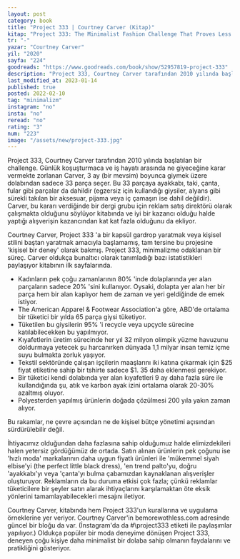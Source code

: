 ```yaml
---
layout: post
category: book
title: "Project 333 | Courtney Carver (Kitap)"
kitap: "Project 333: The Minimalist Fashion Challenge That Proves Less Really Is So Much More"
tr: "-"
yazar: "Courtney Carver"
yil: "2020"
sayfa: "224"
goodreads: "https://www.goodreads.com/book/show/52957819-project-333"
description: "Project 333, Courtney Carver tarafından 2010 yılında başlatılan bir challenge. Günlük koşuşturmaca ve iş hayatı arasında ne giyeceğine karar vermekte zorlanan Carver, 3 ay (bir mevsim) boyunca giymek üzere dolabından sadece 33 parça seçer ve minimalist bir dolap oluşturur. Courtney Carver, kitabında hem Project 333'un kurallarına ve uygulama örneklerine yer veriyor."
last_modified_at: 2023-01-14
published: true
posted: 2022-02-10
tag: "minimalizm"
instagram: "no"
insta: "no"
reread: "no"
rating: "3"
num: "223"
image: "/assets/new/project-333.jpg"
---
```


Project 333, Courtney Carver tarafından 2010 yılında başlatılan bir challenge. Günlük koşuşturmaca ve iş hayatı arasında ne giyeceğine karar vermekte zorlanan Carver, 3 ay (bir mevsim) boyunca giymek üzere dolabından sadece 33 parça seçer. Bu 33 parçaya ayakkabı, taki, çanta, fular gibi parçalar da dahildir (egzersiz için kullandığı giysiler, alyans gibi sürekli takılan bir aksesuar, pijama veya iç çamaşırı ise dahil değildir). Carver, bu kararı verdiğinde bir dergi grubu için reklam satış direktörü olarak çalışmakta olduğunu söylüyor kitabında ve iyi bir kazancı olduğu halde yaptığı alışverişin kazancından kat kat fazla olduğunu da ekliyor.

Courtney Carver, Project 333 'a bir kapsül gardrop yaratmak veya kişisel stilini baştan yaratmak amacıyla başlamamış, tam tersine bu projesine 'kişisel bir deney' olarak bakmış. Project 333, minimalizme odaklanan bir süreç. Carver oldukça bunaltıcı olarak tanımladığı bazı istatistikleri paylaşıyor kitabının ilk sayfalarında.
- Kadınların pek çoğu zamanlarının 80% 'inde dolaplarında yer alan parçaların sadece 20% 'sini kullanıyor. Oysaki, dolapta yer alan her bir parça hem bir alan kaplıyor hem de zaman ve yeri geldiğinde de emek istiyor.
- The American Apparel & Footwear Association'a göre, ABD'de ortalama bir tüketici bir yılda 65 parça giysi tüketiyor.
- Tüketilen bu giysilerin 95% 'i recycle veya upçycle sürecine katılabilecekken bu yapılmıyor.
- Kıyafetlerin üretim sürecinde her yıl 32 milyon olimpik yüzme havuzunu doldurmaya yetecek şu harcanırken dünyada 1,1 milyar insan temiz içme suyu bulmakta zorluk yaşıyor.
- Tekstil sektöründe çalışan işçilerin maaşlarını iki katına çıkarmak için $25 fiyat etiketine sahip bir tshirte sadece $1. 35 daha eklenmesi gerekiyor.
- Bir tüketici kendi dolabında yer alan kıyafetleri 9 ay daha fazla süre ile kullandığında şu, atık ve karbon ayak izini ortalama olarak 20-30% azaltmış oluyor.
- Polyesterden yapılmış ürünlerin doğada çözülmesi 200 yıla yakın zaman alıyor.

Bu rakamlar, ne çevre açısından ne de kişisel bütçe yönetimi açısından sürdürülebilir değil.

İhtiyacımız olduğundan daha fazlasına sahip olduğumuz halde elimizdekileri halen yetersiz gördüğümüz de ortada. Satın alınan ürünlerin pek çoğunu ise 'hızlı moda' markalarının daha uygun fiyatlı ürünleri ile 'mükemmel siyah elbise'yi (the perfect little black dress), 'en trend palto'yu, doğru 'ayakkabı'yı veya 'çanta'yı bulma çabamızdan kaynaklanan alışverişler oluşturuyor. Reklamların da bu duruma etkisi çok fazla; çünkü reklamlar tüketicilere bir şeyler satın alarak ihtiyaçlarını karşılamaktan öte eksik yönlerini tamamlayabilecekleri mesajını iletiyor.

Courtney Carver, kitabında hem Project 333'un kurallarına ve uygulama örneklerine yer veriyor. Courtney Carver'in bemorewothless.com adresinde güncel bir bloğu da var. (İnstagram'da da \#\project333 etiketi ile paylaşımlar yapılıyor.) Oldukça popüler bir moda deneyime dönüşen Project 333, deneyen çoğu kişiye daha minimalist bir dolaba sahip olmanın faydalarını ve pratikliğini gösteriyor.
